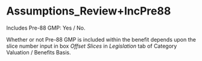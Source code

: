 # Assumptions_Review+IncPre88

Includes Pre-88 GMP: Yes / No.  

Whether or not Pre-88 GMP is included within the benefit depends upon
the slice number input in box _Offset Slices_ in _Legislation_ tab of
Category Valuation / Benefits Basis.
